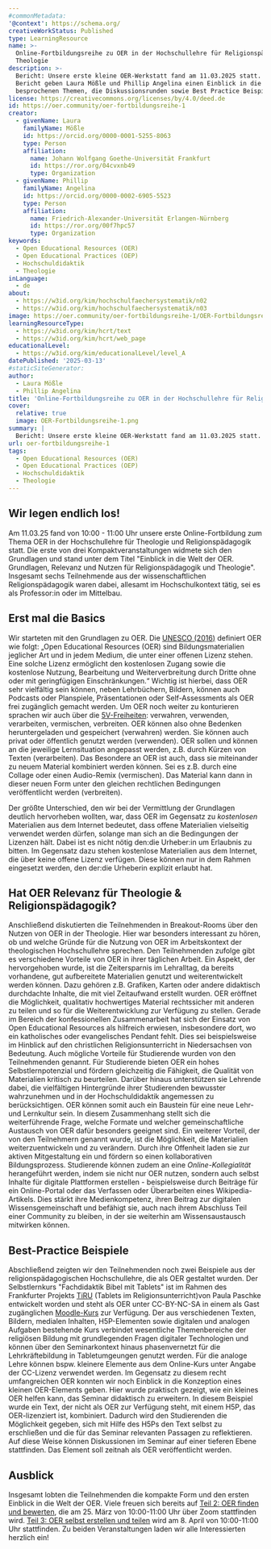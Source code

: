 ```yaml
---
#commonMetadata:
'@context': https://schema.org/
creativeWorkStatus: Published
type: LearningResource
name: >-
  Online-Fortbildungsreihe zu OER in der Hochschullehre für Religionspädagogik &
  Theologie
description: >-
  Bericht: Unsere erste kleine OER-Werkstatt fand am 11.03.2025 statt. In diesem
  Bericht geben Laura Mößle und Phillip Angelina einen Einblick in die
  besprochenen Themen, die Diskussionsrunden sowie Best Practice Beispiele. 
license: https://creativecommons.org/licenses/by/4.0/deed.de
id: https://oer.community/oer-fortbildungsreihe-1
creator:
  - givenName: Laura
    familyName: Mößle
    id: https://orcid.org/0000-0001-5255-8063
    type: Person
    affiliation:
      name: Johann Wolfgang Goethe-Universität Frankfurt
      id: https://ror.org/04cvxnb49
      type: Organization
  - givenName: Phillip
    familyName: Angelina
    id: https://orcid.org/0000-0002-6905-5523
    type: Person
    affiliation:
      name: Friedrich-Alexander-Universität Erlangen-Nürnberg
      id: https://ror.org/00f7hpc57
      type: Organization
keywords:
  - Open Educational Resources (OER)
  - Open Educational Practices (OEP)
  - Hochschuldidaktik
  - Theologie
inLanguage:
  - de
about:
  - https://w3id.org/kim/hochschulfaechersystematik/n02
  - https://w3id.org/kim/hochschulfaechersystematik/n03
image: https://oer.community/oer-fortbildungsreihe-1/OER-Fortbildungsreihe-1.png
learningResourceType:
  - https://w3id.org/kim/hcrt/text
  - https://w3id.org/kim/hcrt/web_page
educationalLevel:
  - https://w3id.org/kim/educationalLevel/level_A
datePublished: '2025-03-13'
#staticSiteGenerator:
author:
  - Laura Mößle
  - Phillip Angelina
title: 'Online-Fortbildungsreihe zu OER in der Hochschullehre für Religionspädagogik & Theologie'
cover:
  relative: true
  image: OER-Fortbildungsreihe-1.png
summary: |
  Bericht: Unsere erste kleine OER-Werkstatt fand am 11.03.2025 statt. In diesem Bericht geben Laura Mößle und Phillip Angelina einen Einblick in die besprochenen Themen, die Diskussionsrunden sowie Best Practice Beispiele. 
url: oer-fortbildungsreihe-1
tags:
  - Open Educational Resources (OER)
  - Open Educational Practices (OEP)
  - Hochschuldidaktik
  - Theologie
---
```


## Wir legen endlich los!

Am 11.03.25 fand von 10:00 - 11:00 Uhr unsere erste Online-Fortbildung zum Thema OER in der Hochschullehre für Theologie und Religionspädagogik statt. Die erste von drei Kompaktveranstaltungen widmete sich den Grundlagen und stand unter dem Titel "Einblick in die Welt der OER. Grundlagen, Relevanz und Nutzen für Religionspädagogik und Theologie".
Insgesamt sechs Teilnehmende aus der wissenschaftlichen Religionspädagogik waren dabei, allesamt im Hochschulkontext tätig, sei es als Professor:in oder im Mittelbau.

## Erst mal die Basics

Wir starteten mit den Grundlagen zu OER. Die [UNESCO (2016)]((https://www.unesco.de/bildung/open-educational-resources)) definiert OER wie folgt:
„Open Educational Resources (OER) sind Bildungsmaterialien jeglicher Art und in jedem Medium, die unter einer offenen Lizenz stehen. Eine solche Lizenz ermöglicht den kostenlosen Zugang sowie die kostenlose Nutzung, Bearbeitung und Weiterverbreitung durch Dritte ohne oder mit geringfügigen Einschränkungen.“
Wichtig ist hierbei, dass OER sehr vielfältig sein können, neben Lehrbüchern, Bildern, können auch Podcasts oder Planspiele, Präsentationen oder Self-Assessments als OER frei zugänglich gemacht werden.
Um OER noch weiter zu konturieren sprachen wir auch über die [5V-Freiheiten](https://open-educational-resources.de/5rs-auf-deutsch/): verwahren, verwenden, verarbeiten, vermischen, verbreiten. OER können also ohne Bedenken heruntergeladen und gespeichert (verwahren) werden. Sie können auch privat oder öffentlich genutzt werden (verwenden). OER sollen und können an die jeweilige Lernsituation angepasst werden, z.B. durch Kürzen von Texten (verarbeiten). Das Besondere an OER ist auch, dass sie miteinander zu neuem Material kombiniert werden können. Sei es z.B. durch eine Collage oder einen Audio-Remix (vermischen). Das Material kann dann in dieser neuen Form unter den gleichen rechtlichen Bedingungen veröffentlicht werden (verbreiten).

Der größte Unterschied, den wir bei der Vermittlung der Grundlagen deutlich hervorheben wollten, war, dass OER im Gegensatz zu *kostenlosen* Materialien aus dem Internet bedeutet, dass offene Materialien vielseitig verwendet werden dürfen, solange man sich an die Bedingungen der Lizenzen hält. Dabei ist es nicht nötig den:die Urheber:in um Erlaubnis zu bitten. Im Gegensatz dazu stehen kostenlose Materialien aus dem Internet, die über keine offene Lizenz verfügen. Diese können nur in dem Rahmen eingesetzt werden, den der:die Urheberin explizit erlaubt hat.

## Hat OER Relevanz für Theologie & Religionspädagogik?

Anschließend diskutierten die Teilnehmenden in Breakout-Rooms über den Nutzen von OER in der Theologie. Hier war besonders interessant zu hören, ob und welche Gründe für die Nutzung von OER im Arbeitskontext der theologischen Hochschullehre sprechen.
Den Teilnehmenden zufolge gibt es verschiedene Vorteile von OER in ihrer täglichen Arbeit. Ein Aspekt, der hervorgehoben wurde, ist die Zeitersparnis im Lehralltag, da bereits vorhandene, gut aufbereitete Materialien genutzt und weiterentwickelt werden können. Dazu gehören z.B. Grafiken, Karten oder andere didaktisch durchdachte Inhalte, die mit viel Zeitaufwand erstellt wurden. OER eröffnet die Möglichkeit, qualitativ hochwertiges Material rechtssicher mit anderen zu teilen und so für die Weiterentwicklung zur Verfügung zu stellen. Gerade im Bereich der konfessionellen Zusammenarbeit hat sich der Einsatz von Open Educational Resources als hilfreich erwiesen, insbesondere dort, wo ein katholisches oder evangelisches Pendant fehlt. Dies sei beispielsweise im Hinblick auf den christlichen Religionsunterricht in Niedersachsen von Bedeutung.
Auch mögliche Vorteile für Studierende wurden von den Teilnehmenden genannt. Für Studierende bieten OER ein hohes Selbstlernpotenzial und fördern gleichzeitig die Fähigkeit, die Qualität von Materialien kritisch zu beurteilen. Darüber hinaus unterstützen sie Lehrende dabei, die vielfältigen Hintergründe ihrer Studierenden bewusster wahrzunehmen und in der Hochschuldidaktik angemessen zu berücksichtigen. OER können somit auch ein Baustein für eine neue Lehr- und Lernkultur sein. In diesem Zusammenhang stellt sich die weiterführende Frage, welche Formate und welcher gemeinschaftliche Austausch von OER dafür besonders geeignet sind.
Ein weiterer Vorteil, der von den Teilnehmern genannt wurde, ist die Möglichkeit, die Materialien weiterzuentwickeln und zu verändern. Durch ihre Offenheit laden sie zur aktiven Mitgestaltung ein und fördern so einen kollaborativen Bildungsprozess. Studierende können zudem an eine *Online-Kollegialität* herangeführt werden, indem sie nicht nur OER nutzen, sondern auch selbst Inhalte für digitale Plattformen erstellen - beispielsweise durch Beiträge für ein Online-Portal oder das Verfassen oder Überarbeiten eines Wikipedia-Artikels. Dies stärkt ihre Medienkompetenz, ihren Beitrag zur digitalen Wissensgemeinschaft und befähigt sie, auch nach ihrem Abschluss Teil einer Community zu bleiben, in der sie weiterhin am Wissensaustausch mitwirken können.  

## Best-Practice Beispiele

Abschließend zeigten wir den Teilnehmenden noch zwei Beispiele aus der religionspädagogischen Hochschullehre, die als OER gestaltet wurden.
Der Selbstlernkurs "Fachdidaktik Bibel mit Tablets" ist im Rahmen des Frankfurter Projekts [TiRU](https://www.uni-frankfurt.de/133803251/Forschungsprojekte_Religionspädagogik#a_0d817d3d-60a14121) (Tablets im Religionsunterricht)von Paula Paschke entwickelt worden und steht als OER unter CC-BY-NC-SA in einem als Gast zugänglichen [Moodle-Kurs](https://moodle-connect.s.studiumdigitale.uni-frankfurt.de/moodle/course/view.php?id=39) zur Verfügung. Der aus verschiedenen Texten, Bildern, medialen Inhalten, H5P-Elementen sowie digitalen und analogen Aufgaben bestehende Kurs verbindet wesentliche Themenbereiche der religiösen Bildung mit grundlegenden Fragen digitaler Technologien und können über den Seminarkontext hinaus phasenvernetzt für die Lehrkräftebildung in Tabletumgeungen genutzt werden. Für die analoge Lehre können bspw. kleinere Elemente aus dem Online-Kurs unter Angabe der CC-Lizenz verwendet werden.
Im Gegensatz zu diesem recht umfangreichen OER konnten wir noch Einblick in die Konzeption eines kleinen OER-Elements geben. Hier wurde praktisch gezeigt, wie ein kleines OER helfen kann, das Seminar didaktisch zu erweitern. In diesem Beispiel wurde ein Text, der nicht als OER zur Verfügung steht, mit einem H5P, das OER-lizenziert ist, kombiniert. Dadurch wird den Studierenden die Möglichkeit gegeben, sich mit Hilfe des H5Ps den Text selbst zu erschließen und die für das Seminar relevanten Passagen zu reflektieren. Auf diese Weise können Diskussionen im Seminar auf einer tieferen Ebene stattfinden. Das Element soll zeitnah als OER veröffentlicht werden.

## Ausblick

Insgesamt lobten die Teilnehmenden die kompakte Form und den ersten Einblick in die Welt der OER.  Viele freuen sich bereits auf [Teil 2: OER finden und bewerten](https://relilab.org/oer-werkstatt-fuer-hochschulen-oer-finden-und-bewerten/), die am 25. März von 10:00-11:00 Uhr über Zoom stattfinden wird.
[Teil 3: OER selbst erstellen und teilen](https://relilab.org/oer-werkstatt-fuer-hochschulen-oer-selbst-erstellen-und-teilen/) wird am 8. April von 10:00-11:00 Uhr stattfinden. Zu beiden Veranstaltungen laden wir alle Interessierten herzlich ein!
